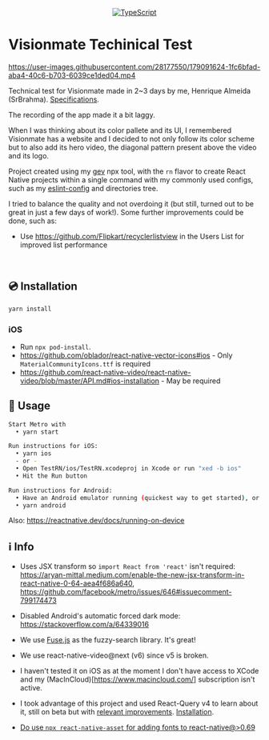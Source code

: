 <!-- <img src=".logo.png" alt=visionmateHenrique/><br/> -->

<div align="center">

[![TypeScript](https://badgen.net/npm/types/env-var)](http://www.typescriptlang.org/)
</div>

# Visionmate Techinical Test

https://user-images.githubusercontent.com/28177550/179091624-1fc6bfad-aba4-40c6-b703-6039ce1ded04.mp4

Technical test for Visionmate made in 2~3 days by me, Henrique Almeida (SrBrahma). [Specifications](https://docs.google.com/document/d/11f0WuoDrUD9YkI0mEofYt246VmZW83o7xZkCCbgCBG4/edit?usp=sharing).

The recording of the app made it a bit laggy.

When I was thinking about its color pallete and its UI, I remembered Visionmate has a website and I decided to not only follow its color scheme but to also add its hero video, the diagonal pattern present above the video and its logo.

Project created using my [gev](https://github.com/SrBrahma/gev) npx tool, with the `rn` flavor to create React Native projects within a single command with my commonly used configs, such as my [eslint-config](https://github.com/SrBrahma/eslint-config-gev) and directories tree.

I tried to balance the quality and not overdoing it (but still, turned out to be great in just a few days of work!). Some further improvements could be done, such as:

* Use https://github.com/Flipkart/recyclerlistview in the Users List for improved list performance

<br/>

## 💿 Installation
```bash
yarn install
```

### iOS
* Run `npx pod-install`.
* https://github.com/oblador/react-native-vector-icons#ios - Only `MaterialCommunityIcons.ttf` is required
* https://github.com/react-native-video/react-native-video/blob/master/API.md#ios-installation - May be required

## 📖 Usage

```bash
Start Metro with
  • yarn start

Run instructions for iOS:
  • yarn ios
  - or -
  • Open TestRN/ios/TestRN.xcodeproj in Xcode or run "xed -b ios"
  • Hit the Run button

Run instructions for Android:
  • Have an Android emulator running (quickest way to get started), or a device connected.
  • yarn android
```

Also: https://reactnative.dev/docs/running-on-device

## ℹ️ Info

* Uses JSX transform so `import React from 'react'` isn't required:
https://aryan-mittal.medium.com/enable-the-new-jsx-transform-in-react-native-0-64-aea4f686a640, https://github.com/facebook/metro/issues/646#issuecomment-799174473


* Disabled Android's automatic forced dark mode: https://stackoverflow.com/a/64339016

* We use [Fuse.js](https://github.com/krisk/Fuse) as the fuzzy-search library. It's great!

* We use react-native-video@next (v6) since v5 is broken.

* I haven't tested it on iOS as at the moment I don't have access to XCode and my (MacInCloud)[https://www.macincloud.com/] subscription isn't active.

* I took advantage of this project and used React-Query v4 to learn about it, still on beta but with [relevant improvements](https://tanstack.com/query/v4/docs/guides/migrating-to-react-query-4). [Installation](https://github.com/TanStack/query/issues/3790#issuecomment-1179431860).

* [Do use `npx react-native-asset` for adding fonts to react-native@>0.69](https://github.com/facebook/react-native/issues/34095#issuecomment-1174864177)

